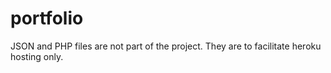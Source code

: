 # portfolio
JSON and PHP files are not part of the project.
They are to facilitate heroku hosting only.
